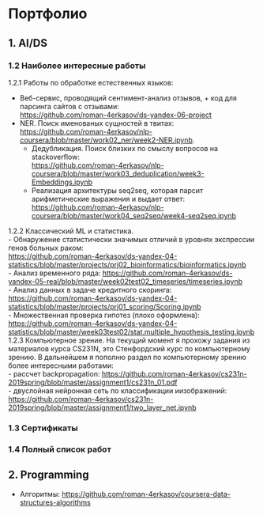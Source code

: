 # Портфолио

## 1. AI/DS
### 1.2 Наиболее интересные работы
1.2.1 Работы по обработке естественных языков:  
- Веб-сервис, проводящий сентимент-анализ отзывов, + код для парсинга сайтов с отзывами:   
      https://github.com/roman-4erkasov/ds-yandex-06-project  
- NER. Поиск именованых сущностей в твитах: 
      https://github.com/roman-4erkasov/nlp-coursera/blob/master/work02_ner/week2-NER.ipynb. 
    - Дедубликация. Поиск близких по смыслу вопросов на stackoverflow:  
      https://github.com/roman-4erkasov/nlp-coursera/blob/master/work03_deduplication/week3-Embeddings.ipynb  
    - Реализация архитектуры seq2seq, которая парсит арифметические выражения и выдает ответ:  
      https://github.com/roman-4erkasov/nlp-coursera/blob/master/work04_seq2seq/week4-seq2seq.ipynb  

1.2.2 Классический ML и статистика.  
    - Обнаружение статистически значимых отличий в уровнях экспрессии генов больных раком:  
      https://github.com/roman-4erkasov/ds-yandex-04-statistics/blob/master/projects/prj02_bioinformatics/bioinformatics.ipynb  
    - Анализ временного ряда: https://github.com/roman-4erkasov/ds-yandex-05-real/blob/master/week02test02_timeseries/timeseries.ipynb  
    - Анализ данных в задаче кредитного скоринга: https://github.com/roman-4erkasov/ds-yandex-04-statistics/blob/master/projects/prj01_scoring/Scoring.ipynb  
    - Множественная проверка гипотез (плохо оформлена): https://github.com/roman-4erkasov/ds-yandex-04-statistics/blob/master/week03test02/stat.multiple_hypothesis_testing.ipynb  
1.2.3 Компьютерное зрение. На текущий момент я прохожу задания из материалов курса CS231N, это Стенфордский курс по компьютерному зрению. В дальнейшем я пополню раздел по компьютерному зрению более интересными работами:  
    - рассчет backpropagation: https://github.com/roman-4erkasov/cs231n-2019spring/blob/master/assignment1/cs231n_01.pdf  
    - двуслойная нейронная сеть по классификации иизображений: https://github.com/roman-4erkasov/cs231n-2019spring/blob/master/assignment1/two_layer_net.ipynb  

### 1.3 Сертификаты

### 1.4 Полный список работ

## 2. Programming
 - Алгоритмы: https://github.com/roman-4erkasov/coursera-data-structures-algorithms  

